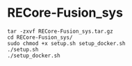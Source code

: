 # RECore-Fusion_sys

```
tar -zxvf RECore-Fusion_sys.tar.gz
cd RECore-Fusion_sys/
sudo chmod +x setup.sh setup_docker.sh
./setup.sh
./setup_docker.sh
```
